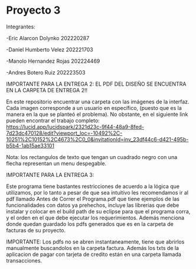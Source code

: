 # Proyecto 3   

Integrantes:

-Eric Alarcon Dolynko 202220287

-Daniel Humberto Velez 202221703

-Manolo Hernandez Rojas 202224469

-Andres Botero Ruiz  202223503

IMPORTANTE PARA LA ENTREGA 2: EL PDF DEL DISEÑO SE ENCUENTRA EN LA CARPETA DE ENTREGA 2!!

En este repositorio encuentrar una carpeta con las imágenes de la interfaz. Cada imagen corresponde a un usuario en específico, (puesto que es la manera en la que se planteó el problema). No obstante, en el siguiente link pueden encontrar el trabajo completo: https://lucid.app/lucidspark/2321d23c-9f44-48a9-8fed-7d23dc470128/edit?viewport_loc=-10492%2C-10251%2C10152%2C4673%2C0_0&invitationId=inv_23df44c6-d421-495b-b5b4-1ab15ae33101

Nota: los rectangulos de texto que tengan un cuadrado negro con una flecha representan un menu despegable.

IMPORTANTE PARA LA ENTREGA 3:

Este programa tiene bastantes restricciones de acuerdo a la lógica que utilizamos, por lo tanto a pesar de que sea intuitivo 
les recomendamos ir al pdf llamado Antes de Correr el Programa.pdf que tiene ejemplos de las funcionalidades con datos ya prehechos,
incluye las librerias que debe instalar y colocar en el build path de su eclipse para que el programa corra, y el orden en el que
debe ejecutar los requerimientos. Además menciona donde quedan guardado los pdfs generados que es en la carpeta de facturas de su 
proyecto. 


IMPORTANTE:
Los pdfs no se abren instantaneamente, tiene que abrirlos manualmente buscandolos en la carpeta factura.
Además los txts de la aplicacion de pagar con tarjeta de credito están en una carpeta llamada transacciones.





